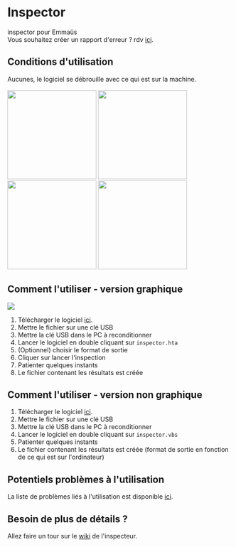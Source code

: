 # Inspector
inspector pour Emmaüs<br />
Vous souhaitez créer un rapport d'erreur ? rdv [ici](https://gitreports.com/issue/emmausConnect/inspector).

## Conditions d'utilisation
Aucunes, le logiciel se débrouille avec ce qui est sur la machine.<br /> <br />
<img src="https://upload.wikimedia.org/wikipedia/commons/thumb/8/80/LibreOffice_6.1_Calc_Icon.svg/512px-LibreOffice_6.1_Calc_Icon.svg.png" width="200" height="200" />
<img src="https://icon-library.com/images/ms-excel-icon/ms-excel-icon-12.jpg" width="200" height="200" />
<img src="https://cdn.icon-icons.com/icons2/2753/PNG/512/ext_csv_filetype_icon_176252.png" width="200" height="200" />
<img src="https://www.softmaker.com/images/smo/icons/planmaker_128.png" width="200" height="200" />
## Comment l'utiliser - version graphique
![](https://user-images.githubusercontent.com/91908415/141848177-3f16f451-9e68-4ab0-ba7c-82525dc19655.png)
<!--
![1](https://user-images.githubusercontent.com/92113596/142274809-fc4c4fe9-a740-440b-9eb3-b530fb378c4d.png)
![2](https://user-images.githubusercontent.com/92113596/142274812-5cc0a683-9021-4c68-843f-04a1f874d8df.png)
![3](https://user-images.githubusercontent.com/92113596/142274815-fb431c3b-3321-4b46-b700-e2b6c8c2d29a.png)
![4](https://user-images.githubusercontent.com/92113596/142274818-b9c9f398-3e5f-4391-8b56-e12935d15a79.png)
![5](https://user-images.githubusercontent.com/92113596/142274820-29016914-4e47-4b01-9349-bad261a6b073.png)
![6](https://user-images.githubusercontent.com/92113596/142274823-edbb754f-56ec-48c2-8c72-d79e2a12c9af.png)
![7](https://user-images.githubusercontent.com/92113596/142274825-9d679e72-c773-4df2-aae6-1a8a6ca4021d.png)
![8](https://user-images.githubusercontent.com/92113596/142274826-df14fc39-5593-4255-b863-178875c25727.png)
![9](https://user-images.githubusercontent.com/92113596/142274827-3c419a4f-b4a3-43f7-82e9-685dfd4232ac.png)
![10](https://user-images.githubusercontent.com/92113596/142274829-d47bd3e4-3ca4-4cb3-9fc8-49567c7185b2.png)
![11](https://user-images.githubusercontent.com/92113596/142274832-b677d0f2-c2ae-4342-8c8e-af644d5a4b66.png)
![error1](https://user-images.githubusercontent.com/92113596/142274833-7f8f424e-5ec1-440d-b2e1-ffff817dcce2.png)
-->
1. Télécharger le logiciel [ici](https://raw.githubusercontent.com/emmausConnect/inspector/main/inspector.hta).
2. Mettre le fichier sur une clé USB
3. Mettre la clé USB dans le PC à reconditionner
4. Lancer le logiciel en double cliquant sur ```inspector.hta```
5. (Optionnel) choisir le format de sortie
6. Cliquer sur lancer l'inspection
7. Patienter quelques instants
8. Le fichier contenant les résultats est créée

## Comment l'utiliser - version non graphique
<!--
![1](https://user-images.githubusercontent.com/92113596/142456824-c13be629-f7dd-4a4f-b619-35d4eb77104c.png)
![2](https://user-images.githubusercontent.com/92113596/142456831-dbda6e17-7301-4464-80b6-d7062c237dc6.png)
![3](https://user-images.githubusercontent.com/92113596/142456835-3e367edf-b2cc-48b6-b58c-cd280a56dd91.png)
![4](https://user-images.githubusercontent.com/92113596/142456836-ce8608d7-dea6-4e34-a2cd-b3fdc231f45c.png)
![5](https://user-images.githubusercontent.com/92113596/142459743-f7bb87e7-f3bc-4628-9106-7662bb1830d7.png)
![6](https://user-images.githubusercontent.com/92113596/142459746-3cffe0d6-c1cb-40a6-91b2-1da6ad1da992.png)
![7](https://user-images.githubusercontent.com/92113596/142459749-de52248e-e8b0-408a-a64e-53320624d856.png)
![9](https://user-images.githubusercontent.com/92113596/142459751-5ba04a79-2ad1-4840-b366-615dfc3a1c2b.png)
-->
1. Télécharger le logiciel [ici](https://raw.githubusercontent.com/emmausConnect/inspector/main/inspector.vbs).
2. Mettre le fichier sur une clé USB
3. Mettre la clé USB dans le PC à reconditionner
4. Lancer le logiciel en double cliquant sur ```inspector.vbs```
5. Patienter quelques instants
6. Le fichier contenant les résultats est créée (format de sortie en fonction de ce qui est sur l'ordinateur)

## Potentiels problèmes à l'utilisation
La liste de problèmes liés à l'utilisation est disponible [ici](../../issues).

## Besoin de plus de détails ?
Allez faire un tour sur le [wiki](https://github.com/emmausConnect/inspector/wiki) de l'inspecteur.
